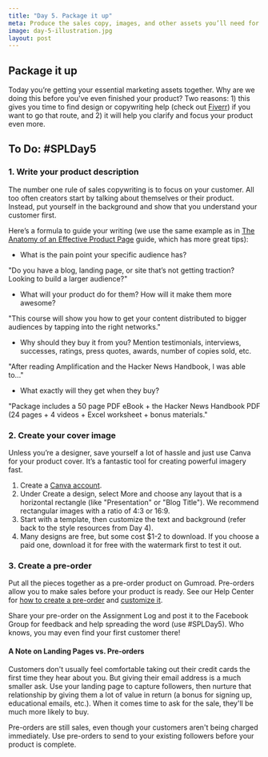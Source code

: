 ```yaml
---
title: "Day 5. Package it up"
meta: Produce the sales copy, images, and other assets you’ll need for launch.
image: day-5-illustration.jpg
layout: post
---
```


Package it up
------------------------------------------------------------

Today you’re getting your essential marketing assets together. Why are we doing this before you've even finished your product? Two reasons: 1) this gives you time to find design or copywriting help (check out [Fiverr](https://www.fiverr.com/)) if you want to go that route, and 2) it will help you clarify and focus your product even more.

To Do: #SPLDay5
------------------------------------------------------------

### 1. Write your product description

The number one rule of sales copywriting is to focus on your customer. All too often creators start by talking about themselves or their product. Instead, put yourself in the background and show that you understand your customer first.

Here’s a formula to guide your writing (we use the same example as in [The Anatomy of an Effective Product Page](https://gumroad.com/resource-center/anatomy-of-an-effective-product-page) guide, which has more great tips):

- What is the pain point your specific audience has?

"Do you have a blog, landing page, or site that’s not getting traction? Looking to build a larger audience?"

- What will your product do for them? How will it make them more awesome?

"This course will show you how to get your content distributed to bigger audiences by tapping into the right networks."

- Why should they buy it from you? Mention testimonials, interviews, successes, ratings, press quotes, awards, number of copies sold, etc.

"After reading Amplification and the Hacker News Handbook, I was able to..."

- What exactly will they get when they buy?

"Package includes a 50 page PDF eBook + the Hacker News Handbook PDF (24 pages + 4 videos + Excel worksheet + bonus materials."

### 2. Create your cover image

Unless you’re a designer, save yourself a lot of hassle and just use Canva for your product cover. It’s a fantastic tool for creating powerful imagery fast.

1. Create a [Canva account](https://www.canva.com/).
2. Under Create a design, select More and choose any layout that is a horizontal rectangle (like "Presentation" or "Blog Title"). We recommend rectangular images with a ratio of 4:3 or 16:9.
3. Start with a template, then customize the text and background (refer back to the style resources from Day 4).
4. Many designs are free, but some cost $1-2 to download. If you choose a paid one, download it for free with the watermark first to test it out.

### 3. Create a pre-order

Put all the pieces together as a pre-order product on Gumroad. Pre-orders allow you to make sales before your product is ready. See our Help Center for [how to create a pre-order](https://gumroad.com/help/preorders) and [customize it](https://gumroad.com/help/customizing-your-product).

Share your pre-order on the Assignment Log and post it to the Facebook Group for feedback and help spreading the word (use #SPLDay5). Who knows, you may even find your first customer there!

#### A Note on Landing Pages vs. Pre-orders

Customers don't usually feel comfortable taking out their credit cards the first time they hear about you. But giving their email address is a much smaller ask. Use your landing page to capture followers, then nurture that relationship by giving them a lot of value in return (a bonus for signing up, educational emails, etc.). When it comes time to ask for the sale, they'll be much more likely to buy.

Pre-orders are still sales, even though your customers aren't being charged immediately. Use pre-orders to send to your existing followers before your product is complete.
